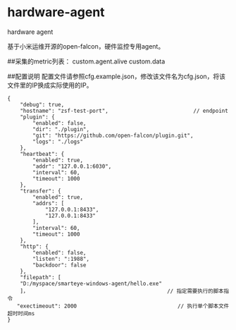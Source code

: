 # hardware-agent
hardware agent 

基于小米运维开源的open-falcon，硬件监控专用agent。

##采集的metric列表：
  custom.agent.alive
  custom.data
  
##配置说明
配置文件请参照cfg.example.json，修改该文件名为cfg.json，将该文件里的IP换成实际使用的IP。
```
{
    "debug": true,
    "hostname": "zsf-test-port",                           // endpoint
    "plugin": {
        "enabled": false,
        "dir": "./plugin",
        "git": "https://github.com/open-falcon/plugin.git",
        "logs": "./logs"
    },
    "heartbeat": {
        "enabled": true,
        "addr": "127.0.0.1:6030",
        "interval": 60,
        "timeout": 1000
    },
    "transfer": {
        "enabled": true,
        "addrs": [
            "127.0.0.1:8433",
            "127.0.0.1:8433"
        ],
        "interval": 60,
        "timeout": 1000
    },
    "http": {
        "enabled": false,
        "listen": ":1988",
        "backdoor": false
    },
    "filepath": [
    "D:/myspace/smarteye-windows-agent/hello.exe"
    ]，                                            // 指定需要执行的脚本指令
   "exectimeout": 2000                                // 执行单个脚本文件超时时间ms
}
```

